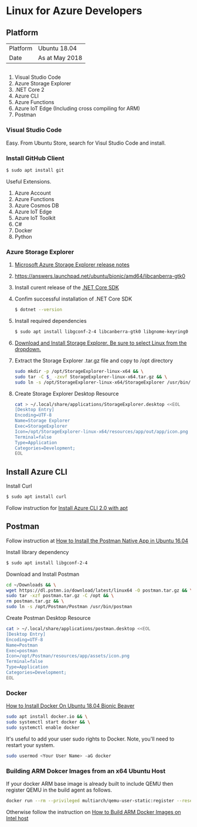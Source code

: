 # Linux for Azure Developers

## Platform

|||
|----|---|
|Platform| Ubuntu 18.04|
|Date|As at May 2018|

##

1. Visual Studio Code 
2. Azure Storage Explorer
3. .NET Core 2
4. Azure CLI
4. Azure Functions
5. Azure IoT Edge (Including cross compiling for ARM)
6. Postman


### Visual Studio Code

Easy. From Ubuntu Store, search for Visul Studio Code and install.

### Install GitHub Client

```bash
$ sudo apt install git
```



Useful Extensions.

1. Azure Account
1. Azure Functions
1. Azure Cosmos DB
2. Azure IoT Edge
3. Azure IoT Toolkit
4. C#
5. Docker
6. Python


### Azure Storage Explorer

1. [Microsoft Azure Storage Explorer release notes](https://docs.microsoft.com/en-us/azure/vs-azure-tools-storage-explorer-relnotes)
2. https://answers.launchpad.net/ubuntu/bionic/amd64/libcanberra-gtk0

1. Install curent release of the [.NET Core SDK](https://www.microsoft.com/net/download/linux-package-manager/ubuntu18-04/sdk-current)
2. Confim successful installation of .NET Core SDK
    ```bash
    $ dotnet --version
    ```
3. Install required dependencies
    ```bash
    $ sudo apt install libgconf-2-4 libcanberra-gtk0 libgnome-keyring0
    ```

4. [Download and Install Storage Explorer. Be sure to select Linux from the dropdown.](https://azure.microsoft.com/en-au/features/storage-explorer/)

5. Extract the Storage Explorer .tar.gz file and copy to /opt directory

    ```bash
    sudo mkdir -p /opt/StorageExplorer-linux-x64 && \
    sudo tar -C $_ -zxvf StorageExplorer-linux-x64.tar.gz && \
    sudo ln -s /opt/StorageExplorer-linux-x64/StorageExplorer /usr/bin/StorageExplorer
    ```

6. Create Storage Explorer Desktop Resource 

    ```bash
    cat > ~/.local/share/applications/StorageExplorer.desktop <<EOL
    [Desktop Entry]
    Encoding=UTF-8
    Name=Storage Explorer
    Exec=StorageExplorer
    Icon=/opt/StorageExplorer-linux-x64/resources/app/out/app/icon.png
    Terminal=false
    Type=Application
    Categories=Development;
    EOL
    ```

## Install Azure CLI

Install Curl
```bash
$ sudo apt install curl
```

Follow instruction for [Install Azure CLI 2.0 with apt](https://docs.microsoft.com/en-us/cli/azure/install-azure-cli-apt?view=azure-cli-latest)

## Postman

Follow instruction at [How to Install the Postman Native App in Ubuntu 16.04](https://blog.bluematador.com/posts/postman-how-to-install-on-ubuntu-1604/)

Install library dependency

```bash
$ sudo apt install libgconf-2-4
```
Download and Install Postman

```bash
cd ~/Downloads && \
wget https://dl.pstmn.io/download/latest/linux64 -O postman.tar.gz && \
sudo tar -xzf postman.tar.gz -C /opt && \
rm postman.tar.gz && \
sudo ln -s /opt/Postman/Postman /usr/bin/postman
```

Create Postman Desktop Resource

```bash
cat > ~/.local/share/applications/postman.desktop <<EOL
[Desktop Entry]
Encoding=UTF-8
Name=Postman
Exec=postman
Icon=/opt/Postman/resources/app/assets/icon.png
Terminal=false
Type=Application
Categories=Development;
EOL
```

### Docker

[How to Install Docker On Ubuntu 18.04 Bionic Beaver](https://linuxconfig.org/how-to-install-docker-on-ubuntu-18-04-bionic-beaver)

```bash
sudo apt install docker.io && \
sudo systemctl start docker && \
sudo systemctl enable docker
```

It's useful to add your user sudo rights to Docker. Note, you'll need to restart your system.

```bash
sudo usermod <Your User Name> -aG docker
```
### Building ARM Dokcer Images from an x64 Ubuntu Host

If your docker ARM base image is already built to include QEMU then register QEMU in the build agent as follows.

```bash
docker run --rm --privileged multiarch/qemu-user-static:register --reset
```

Otherwise follow the instruction on [How to Build ARM Docker Images on Intel host](http://www.hotblackrobotics.com/en/blog/2018/01/22/docker-images-arm/)
